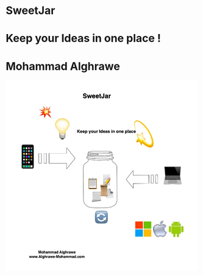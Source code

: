 # SweetJar
# Keep your Ideas in one place !
# Mohammad Alghrawe
![GitHub Logo](/images/SweetJAr.jpg)
